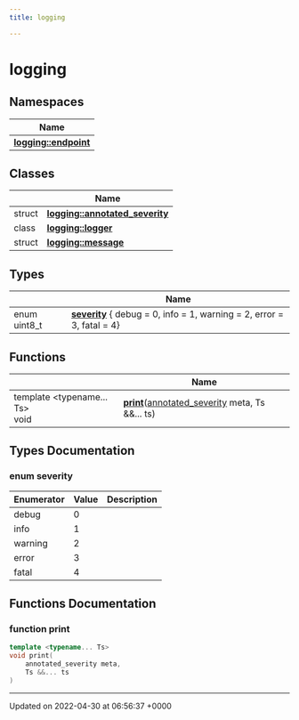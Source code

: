 ```yaml
---
title: logging

---
```


# logging



## Namespaces

| Name           |
| -------------- |
| **[logging::endpoint](Namespaces/namespacelogging_1_1endpoint.md)**  |

## Classes

|                | Name           |
| -------------- | -------------- |
| struct | **[logging::annotated_severity](Classes/structlogging_1_1annotated__severity.md)**  |
| class | **[logging::logger](Classes/classlogging_1_1logger.md)**  |
| struct | **[logging::message](Classes/structlogging_1_1message.md)**  |

## Types

|                | Name           |
| -------------- | -------------- |
| enum uint8_t | **[severity](Namespaces/namespacelogging.md#enum-severity)** { debug = 0, info = 1, warning = 2, error = 3, fatal = 4} |

## Functions

|                | Name           |
| -------------- | -------------- |
| template <typename... Ts\> <br>void | **[print](Namespaces/namespacelogging.md#function-print)**([annotated_severity](Classes/structlogging_1_1annotated__severity.md) meta, Ts &&... ts) |

## Types Documentation

### enum severity

| Enumerator | Value | Description |
| ---------- | ----- | ----------- |
| debug | 0|   |
| info | 1|   |
| warning | 2|   |
| error | 3|   |
| fatal | 4|   |





## Functions Documentation

### function print

```cpp
template <typename... Ts>
void print(
    annotated_severity meta,
    Ts &&... ts
)
```






-------------------------------

Updated on 2022-04-30 at 06:56:37 +0000